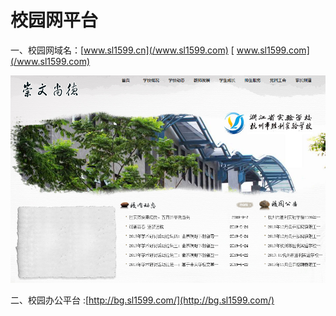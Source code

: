 # 校园网平台

一、校园网域名：[www.sl1599.cn](/www.sl1599.com)   [ www.sl1599.com](/www.sl1599.com)

![](/assets/QQ截图20200417103850.png)

二、校园办公平台    :[http://bg.sl1599.com/](http://bg.sl1599.com/)



 



